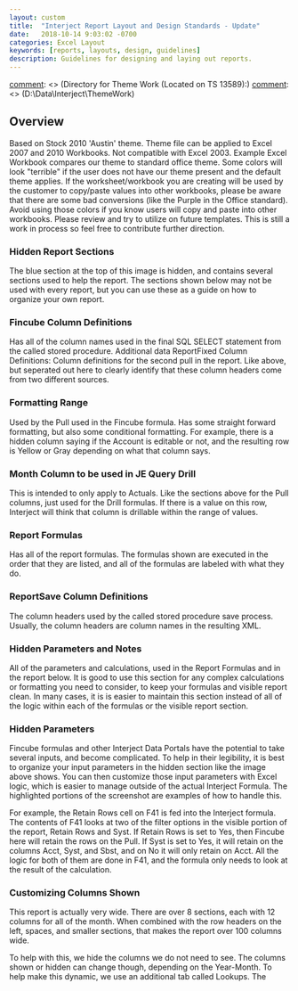 ```yaml
---
layout: custom
title:  "Interject Report Layout and Design Standards - Update"
date:   2018-10-14 9:03:02 -0700
categories: Excel Layout
keywords: [reports, layouts, design, guidelines]
description: Guidelines for designing and laying out reports.
---
```



[comment]: <> (Directory for Theme Work (Located on TS 13589):)
[comment]: <> (D:\Data\Interject\ThemeWork)

## **Overview**

Based on Stock 2010 'Austin' theme.
Theme file can be applied to Excel 2007 and 2010 Workbooks.  Not compatible with Excel 2003.
Example Excel Workbook compares our theme to standard office theme.  Some colors will look "terrible" if the user does not have our theme present and the default theme applies.  If the worksheet/workbook you are creating will be used by the customer to copy/paste values into other workbooks, please be aware that there are some bad conversions (like the Purple in the Office standard).  Avoid using those colors if you know users will copy and paste into other workbooks.
Please review and try to utilize on future templates.  This is still a work in process so feel free to contribute further direction.



[comment]: <> (### How to format and organize complicated reports.)
[comment]: <> (Example Report: Projections Template)

### Hidden Report Sections
The blue section at the top of this image is hidden, and contains several sections used to help the report. The sections shown below may not be used with every report, but you can use these as a guide on how to organize your own report.


### Fincube Column Definitions

Has all of the column names used in the final SQL SELECT statement from the called stored procedure.
Additional data ReportFixed Column Definitions: Column definitions for the second pull in the report. Like above, but seperated out here to clearly identify that these column headers come from two different sources.

### Formatting Range 

Used by the Pull used in the Fincube formula. Has some straight forward formatting, but also some conditional formatting. For example, there is a hidden column saying if the Account is editable or not, and the resulting row is Yellow or Gray depending on what that column says.

### Month Column to be used in JE Query Drill 

This is intended to only apply to Actuals. Like the sections above for the Pull columns, just used for the Drill formulas. If there is a value on this row, Interject will think that column is drillable within the range of values.

### Report Formulas

Has all of the report formulas. The formulas shown are executed in the order that they are listed, and all of the formulas are labeled with what they do.

### ReportSave Column Definitions

The column headers used by the called stored procedure save process. Usually, the column headers are column names in the resulting XML. 

### Hidden Parameters and Notes

All of the parameters and calculations, used in the Report Formulas and in the report below. It is good to use this section for any complex calculations or formatting you need to consider, to keep your formulas and visible report clean. In many cases, it is is easier to maintain this section instead of all of the logic within each of the formulas or the visible report section.

### Hidden Parameters

Fincube formulas and other Interject Data Portals have the potential to take several inputs, and become complicated. To help in their legibility, it is best to organize your input parameters in the hidden section like the image above shows. You can then customize those input parameters with Excel logic, which is easier to manage outside of the actual Interject Formula. The highlighted portions of the screenshot are examples of how to handle this.

For example, the Retain Rows cell on F41 is fed into the Interject formula. The contents of F41 looks at two of the filter options in the visible portion of the report, Retain Rows and Syst. If Retain Rows is set to Yes, then Fincube here will retain the rows on the Pull. If Syst is set to Yes, it will retain on the columns Acct, Syst, and Sbst, and on No it will only retain on Acct. All the logic for both of them are done in F41, and the formula only needs to look at the result of the calculation.

### Customizing Columns Shown

This report is actually very wide. There are over 8 sections, each with 12 columns for all of the month. When combined with the row headers on the left, spaces, and smaller sections, that makes the report over 100 columns wide.
 
To help with this, we hide the columns we do not need to see. The columns shown or hidden can change though, depending on the Year-Month. To help make this dynamic, we use an additional tab called Lookups. The 
 


